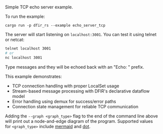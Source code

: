 Simple TCP echo server example.

To run the example:
```
cargo run -p dfir_rs --example echo_server_tcp
```

The server will start listening on `localhost:3001`. You can test it using telnet or netcat:

```bash
telnet localhost 3001
# or
nc localhost 3001
```

Type messages and they will be echoed back with an "Echo: " prefix.

This example demonstrates:
- TCP connection handling with proper LocalSet usage
- Stream-based message processing with DFIR's declarative dataflow model
- Error handling using demux for success/error paths
- Connection state management for reliable TCP communication

Adding the `--graph <graph_type>` flag to the end of the command line above will print out a node-and-edge diagram of the program. Supported values for `<graph_type>` include [mermaid](https://mermaid-js.github.io/) and [dot](https://graphviz.org/doc/info/lang.html).
